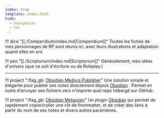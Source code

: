 ```yaml
---
index: true
template: index.html
hide:
  - navigation
  - toc
---
```


<div class="grid cards" markdown>

!!! dice "[[./Compendium/index.md|Compendium]]"
    Toutes les fiches de mes personnages de RP sont réunis ici, avec leurs illustrations et adaptation quand elles en ont. 

!!! pen "[[./Scriptorium/index.md|Scriptorium]]"
    Généralement, mes idées d'univers (que ce soit d'écriture ou de Roleplay.)
</div>

---
<div class="grid cards" markdown>

!!! project ":flag_gb: [Obsidian Mkdocs Publisher](https://obsidianmkdocs.github.io/obsidian_mkdocs_publisher_docs/)"
        Une solution simple et élégante pour publier ses notes directement depuis [Obsidian](https://www.obsidian.md/) . Permet en outre d'envoyer ses fichiers vers n'importe quel repo hébergé sur GitHub.

!!! project ":flag_gb: [Obsidian Metacopy](https://github.com/Mara-Li/obsidian-metacopy)"
    Un plugin [Obsidian](https://www.obsidian.md/) qui permet de rapidement copier/coller une clé de frontmatter, et de créer des liens à partir du nom de ses notes et divers autres paramètres.

</div>